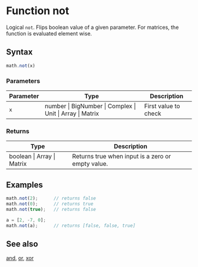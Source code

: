 <!-- Note: This file is automatically generated from source code comments. Changes made in this file will be overridden. -->

# Function not

Logical `not`. Flips boolean value of a given parameter.
For matrices, the function is evaluated element wise.


## Syntax

```js
math.not(x)
```

### Parameters

Parameter | Type | Description
--------- | ---- | -----------
`x` | number &#124; BigNumber &#124; Complex &#124; Unit &#124; Array &#124; Matrix | First value to check

### Returns

Type | Description
---- | -----------
boolean &#124; Array &#124; Matrix |  Returns true when input is a zero or empty value.


## Examples

```js
math.not(2);      // returns false
math.not(0);      // returns true
math.not(true);   // returns false

a = [2, -7, 0];
math.not(a);      // returns [false, false, true]
```


## See also

[and](and.md),
[or](or.md),
[xor](xor.md)
